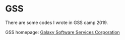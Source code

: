 # GSS

There are some codes I wrote in GSS camp 2019.

GSS homepage: [Galaxy Software Services Corporation](https://www.gss.com.tw/)

